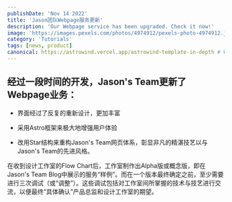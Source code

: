 ```yaml
---
publishDate: 'Nov 14 2022'
title: 'Jason团队Webpage服务更新'
description: 'Our Webpage service has been upgraded. Check it now!'
image: 'https://images.pexels.com/photos/4974912/pexels-photo-4974912.jpeg?auto=compress&cs=tinysrgb&w=800'
category: 'Tutorials'
tags: [news, product]
canonical: https://astrowind.vercel.app/astrowind-template-in-depth # When posting content to multiple platforms at the same time (such as this website and Medium) and want to specify the ultimate authority. Remove it to automatically generate canonical
---
```


## 经过一段时间的开发，Jason's Team更新了Webpage业务：

- 界面经过了反复的重新设计，更加丰富

- 采用Astro框架来极大地增强用户体验

- 改用Star结构来重构Jason's Team网页体系，彰显非凡的精湛技艺以与Jason's Team的先进风格。


在收到设计工作室的Flow Chart后，工作室制作出Alpha版或概念版，即在Jason's Team Blog中展示的服务“样例”。而在一个版本最终确定之前，至少需要进行三次调试（或“调整”）。这些调试包括对工作室间所掌握的技术与技艺进行交流，以便最终“具体确认”产品总监和设计工作室的期望。